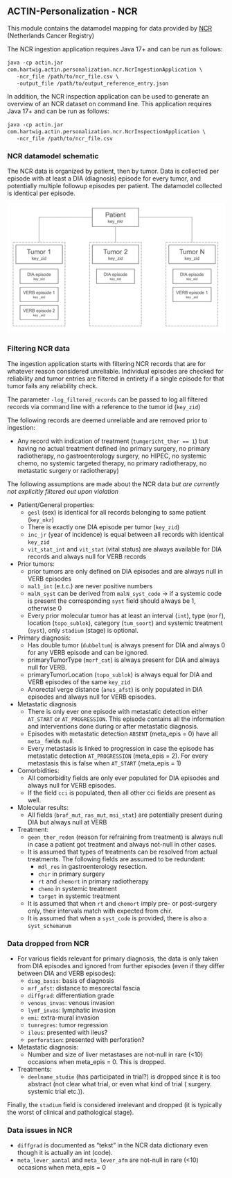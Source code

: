 ## ACTIN-Personalization - NCR

This module contains the datamodel mapping for data provided by [NCR](https://iknl.nl/en/ncr) (Netherlands Cancer Registry)

The NCR ingestion application requires Java 17+ and can be run as follows:

```
java -cp actin.jar com.hartwig.actin.personalization.ncr.NcrIngestionApplication \
   -ncr_file /path/to/ncr_file.csv \
   -output_file /path/to/output_reference_entry.json
```

In addition, the NCR inspection application can be used to generate an overview of an NCR dataset on command line. This application requires
Java 17+ and can be run as follows:

```
java -cp actin.jar com.hartwig.actin.personalization.ncr.NcrInspectionApplication \
   -ncr_file /path/to/ncr_file.csv
```

### NCR datamodel schematic

The NCR data is organized by patient, then by tumor. Data is collected per episode with at least a DIA (diagnosis) episode for every tumor,
and potentially multiple followup episodes per patient. The datamodel collected is identical per episode.

![NCR Datamodel Schematic](./src/main/resources/ncr_datamodel_schematic.png)

### Filtering NCR data

The ingestion application starts with filtering NCR records that are for whatever reason considered unreliable. Individual episodes are
checked for reliability and tumor entries are filtered in entirety if a single episode for that tumor fails any reliability check.

The parameter `-log_filtered_records` can be passed to log all filtered records via command line with a reference to the tumor
id (`key_zid`)

The following records are deemed unreliable and are removed prior to ingestion:

- Any record with indication of treatment (`tumgericht_ther == 1`) but having no actual treatment defined (no primary surgery, no primary
  radiotherapy, no gastroenterology surgery, no HIPEC, no systemic chemo, no systemic targeted therapy, no primary radiotherapy, no
  metastatic surgery or radiotherapy)

The following assumptions are made about the NCR data _but are currently not explicitly filtered out upon violation_

- Patient/General properties:
    - `gesl` (sex) is identical for all records belonging to same patient (`key_nkr`)
    - There is exactly one DIA episode per tumor (`key_zid`)
    - `inc_jr` (year of incidence) is equal between all records with identical `key_zid`
    - `vit_stat_int` and `vit_stat` (vital status) are always available for DIA records and always null for VERB records
- Prior tumors:
    - prior tumors are only defined on DIA episodes and are always null in VERB episodes
    - `mal1_int` (e.t.c.) are never positive numbers
    - `malN_syst` can be derived from `malN_syst_code` -> if a systemic code is present the corresponding `syst` field should always be 1,
      otherwise 0
    - Every prior molecular tumor has at least an interval (`int`), type (`morf`), location (`topo_sublok`), category (`tum_soort`) and
      systemic treatment (`syst`), only `stadium` (stage) is optional.
- Primary diagnosis:
    - Has double tumor (`dubbeltum`) is always present for DIA and always 0 for any VERB episode and can be ignored.
    - primaryTumorType (`morf_cat`) is always present for DIA and always null for VERB.
    - primaryTumorLocation (`topo_sublok`) is always equal for DIA and VERB episodes of the same `key_zid`
    - Anorectal verge distance (`anus_afst`) is only populated in DIA episodes and always null for VERB episodes.
- Metastatic diagnosis
    - There is only ever one episode with metastatic detection either `AT_START` or `AT_PROGRESSION`. This episode contains all the
      information and interventions done during or after metastatic diagnosis.
    - Episodes with metastatic detection `ABSENT` (meta_epis = 0) have all `meta_` fields null.
    - Every metastasis is linked to progression in case the episode has metastatic detection `AT_PROGRESSION` (meta_epis = 2). For every
      metastasis this is false when `AT_START` (meta_epis = 1)
- Comorbidities:
    - All comorbidity fields are only ever populated for DIA episodes and always null for VERB episodes.
    - If the field `cci` is populated, then all other cci fields are present as well.
- Molecular results:
    - All fields (`braf_mut`, `ras_mut`, `msi_stat`) are potentially present during DIA but always null at VERB
- Treatment:
    - `geen_ther_reden` (reason for refraining from treatment) is always null in case a patient got treatment and always not-null in other
      cases.
    - It is assumed that types of treatments can be resolved from actual treatments. The following fields are assumed to be redundant:
        - `mdl_res` in gastroenterology resection.
        - `chir` in primary surgery
        - `rt` and `chemort` in primary radiotherapy
        - `chemo` in systemic treatment
        - `target` in systemic treatment
    - It is assumed that when `rt` and `chemort` imply pre- or post-surgery only, their intervals match with expected from chir.
    - It is assumed that when a `syst_code` is provided, there is also a `syst_schemanum`

### Data dropped from NCR

- For various fields relevant for primary diagnosis, the data is only taken from DIA episodes and ignored from further episodes (even if
  they differ between DIA and VERB episodes):
    - `diag_basis`: basis of diagnosis
    - `mrf_afst`: distance to mesorectal fascia
    - `diffgrad`: differentiation grade
    - `venous_invas`: venous invasion
    - `lymf_invas`: lymphatic invasion
    - `emi`: extra-mural invasion
    - `tumregres`: tumor regression
    - `ileus`: presented with ileus?
    - `perforation`: presented with perforation?
- Metastatic diagnosis:
    - Number and size of liver metastases are not-null in rare (<10) occasions when meta_epis = 0. This is dropped.
- Treatments:
    - `deelname_studie` (has participated in trial?) is dropped since it is too abstract (not clear what trial, or even what kind of trial (
      surgery. systemic trial etc.)).

Finally, the `stadium` field is considered irrelevant and dropped (it is typically the worst of clinical and pathological stage).

### Data issues in NCR

- `diffgrad` is documented as “tekst” in the NCR data dictionary even though it is actually an int (code).
- `meta_lever_aantal` and `meta_lever_afm` are not-null in rare (<10) occasions when meta_epis = 0
